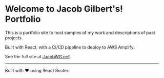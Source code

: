 # Welcome to Jacob Gilbert's! Portfolio

This is a portfolio site to host samples of my work and descriptions of past projects.

Built with React, with a CI/CD pipeline to deploy to AWS Amplify.

See the full site at [JacobWG.net](https://www.jacobwg.net).

---

Built with ❤️ using React Router.
